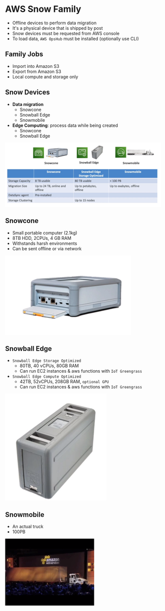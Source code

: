 # AWS Snow Family

- Offline devices to perform data migration
- It's a physical device that is shipped by post
- Snow devices must be requested from AWS console
- To load data, `AWS OpsHub` must be installed (optionally use CLI)

## Family Jobs

- Import into Amazon S3
- Export from Amazon S3
- Local compute and storage only

## Snow Devices

- **Data migration**
  - Snowcone
  - Snowball Edge
  - Snowmobile
- **Edge Computing**: process data while being created
  - Snowcone
  - Snowball Edge

![Snowball Family](../../images/snowball-family.png)

## Snowcone

- Small portable computer (2.1kg)
- 8TB HDD, 2CPUs, 4 GB RAM
- Withstands harsh environments
- Can be sent offline or via network

![Snowcone](../../images/snowcone.png)

## Snowball Edge

- `Snowball Edge Storage Optimized`
  - 80TB, 40 vCPUs, 80GB RAM
  - Can run EC2 instances & aws functions with `IoT Greengrass`
- `Snowball Edge Compute Optimized`
  - 42TB, 52vCPUs, 208GB RAM, `optional GPU`
  - Can run EC2 instances & aws functions with `IoT Greengrass`

![Snowball Edge](../../images/snowball-edge.png)

## Snowmobile

- An actual truck
- 100PB

![Snowmobile](../../images/snowmobile.png)
